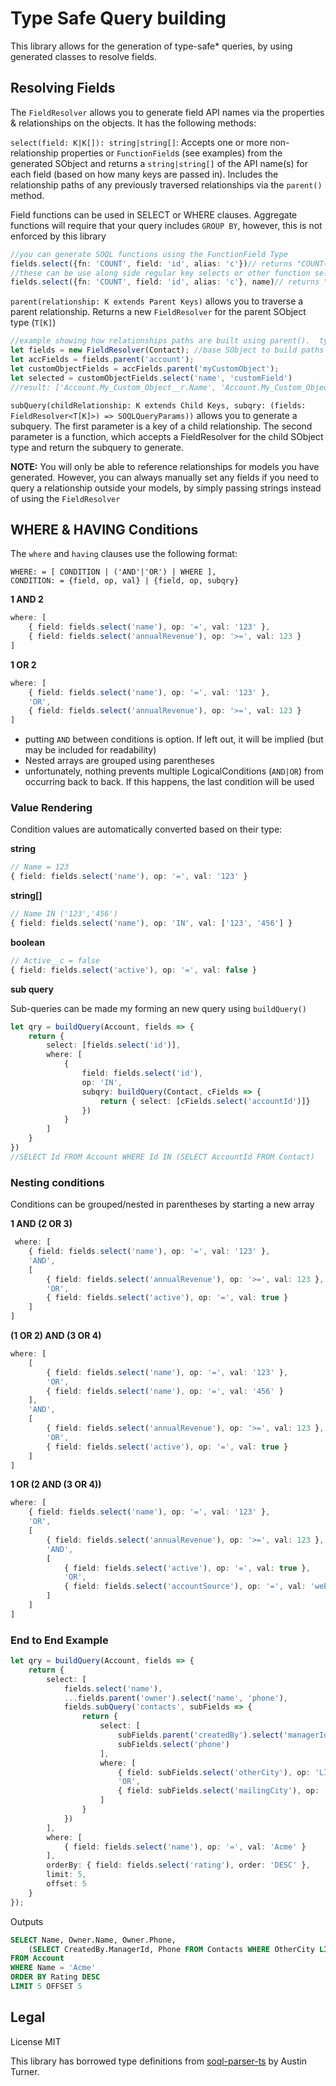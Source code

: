 
# Type Safe Query building

This library allows for the generation of type-safe* queries, by using generated classes to resolve fields.

## Resolving Fields

The `FieldResolver` allows you to generate field API names via the properties & relationships on the objects.
It has the following methods:

`select(field: K|K[]): string|string[]`: Accepts one or more non-relationship properties or `FunctionField`s (see examples) from the generated SObject and returns a `string|string[]` of the API name(s) for each field (based on how many keys are passed in).  Includes the relationship paths of any previously traversed relationships via the `parent()` method.

Field functions can be used in SELECT or WHERE clauses.  Aggregate functions will require that your query includes `GROUP BY`, however, this is not enforced by this library

```typescript
//you can generate SOQL functions using the FunctionField Type
fields.select({fn: 'COUNT', field: 'id', alias: 'c'})// returns "COUNT(Id) c"
//these can be use along side regular key selects or other function selects
fields.select({fn: 'COUNT', field: 'id', alias: 'c'}, name)// returns "['COUNT(Id) c', name]"
```

`parent(relationship: K extends Parent Keys)` allows you to traverse a parent relationship.  Returns a new `FieldResolver` for the parent SObject type (`T[K]`)

```typescript
//example showing how relationships paths are built using parent().  typically these would be chained
let fields = new FieldResolver(Contact); //base SObject to build paths from
let accFields = fields.parent('account');
let customObjectFields = accFields.parent('myCustomObject');
let selected = customObjectFields.select('name', 'customField')
//result: ['Account.My_Custom_Object__r.Name', 'Account.My_Custom_Object__r.Custom_Field__c']
```

`subQuery(childRelationship: K extends Child Keys, subqry: (fields: FieldResolver<T[K]>) => SOQLQueryParams))` allows you to generate a subquery.  The first parameter is a key of a child relationship. The second parameter is a function, which accepts a FieldResolver for the child SObject type and return the subquery to generate.

**NOTE:** You will only be able to reference relationships for models you have generated.  However, you can always manually set any fields if you need to query a relationship outside your models, by simply passing strings instead of using the `FieldResolver`

## WHERE & HAVING Conditions

The `where` and `having` clauses use the following format:

```
WHERE: = [ CONDITION | ('AND'|'OR') | WHERE ],
CONDITION: = {field, op, val} | {field, op, subqry}
```

**1 AND 2**

```typescript
where: [
    { field: fields.select('name'), op: '=', val: '123' },
    { field: fields.select('annualRevenue'), op: '>=', val: 123 }
]
```

**1 OR 2**

```typescript
where: [
    { field: fields.select('name'), op: '=', val: '123' },
    'OR',
    { field: fields.select('annualRevenue'), op: '>=', val: 123 }
]
```

- putting `AND` between conditions is option.  If left out, it will be implied (but may be included for readability)
- Nested arrays are grouped using parentheses
- unfortunately, nothing prevents multiple LogicalConditions (`AND|OR`) from occurring back to back.  If this happens, the last condition will be used

### Value Rendering

Condition values are automatically converted based on their type:

**string**

```typescript
// Name = 123
{ field: fields.select('name'), op: '=', val: '123' }
```

**string[]**

```typescript
// Name IN ('123','456')
{ field: fields.select('name'), op: 'IN', val: ['123', '456'] }
```

**boolean**

```typescript
// Active__c = false
{ field: fields.select('active'), op: '=', val: false }
```

**sub query**

Sub-queries can be made my forming an new query using `buildQuery()`

```typescript
let qry = buildQuery(Account, fields => {
    return {
        select: [fields.select('id')],
        where: [
            {
                field: fields.select('id'),
                op: 'IN',
                subqry: buildQuery(Contact, cFields => {
                    return { select: [cFields.select('accountId')]}
                })
            }
        ]
    }
})
//SELECT Id FROM Account WHERE Id IN (SELECT AccountId FROM Contact)
```

### Nesting conditions

Conditions can be grouped/nested in parentheses by starting a new array



**1 AND (2 OR 3)**

```typescript
 where: [
    { field: fields.select('name'), op: '=', val: '123' },
    'AND',
    [
        { field: fields.select('annualRevenue'), op: '>=', val: 123 },
        'OR',
        { field: fields.select('active'), op: '=', val: true }
    ]
]
```

**(1 OR 2) AND (3 OR 4)**

```typescript
where: [
    [
        { field: fields.select('name'), op: '=', val: '123' },
        'OR',
        { field: fields.select('name'), op: '=', val: '456' }
    ],
    'AND',
    [
        { field: fields.select('annualRevenue'), op: '>=', val: 123 },
        'OR',
        { field: fields.select('active'), op: '=', val: true }
    ]
]
```

**1 OR (2 AND (3 OR 4))**

```typescript
where: [
    { field: fields.select('name'), op: '=', val: '123' },
    'OR',
    [
        { field: fields.select('annualRevenue'), op: '>=', val: 123 },
        'AND',
        [
            { field: fields.select('active'), op: '=', val: true },
            'OR',
            { field: fields.select('accountSource'), op: '=', val: 'web' }
        ]
    ]
]
```

### End to End Example


```typescript
let qry = buildQuery(Account, fields => {
    return {
        select: [
            fields.select('name'),
            ...fields.parent('owner').select('name', 'phone'),
            fields.subQuery('contacts', subFields => {
                return {
                    select: [
                        subFields.parent('createdBy').select('managerId'),
                        subFields.select('phone')
                    ],
                    where: [
                        { field: subFields.select('otherCity'), op: 'LIKE', val: '%YORK' },
                        'OR',
                        { field: subFields.select('mailingCity'), op: 'LIKE', val: '%YORK' }
                    ]
                }
            })
        ],
        where: [
            { field: fields.select('name'), op: '=', val: 'Acme' }
        ],
        orderBy: { field: fields.select('rating'), order: 'DESC' },
        limit: 5,
        offset: 5
    }
});
```

Outputs

```sql
SELECT Name, Owner.Name, Owner.Phone,
    (SELECT CreatedBy.ManagerId, Phone FROM Contacts WHERE OtherCity LIKE '%YORK' OR MailingCity LIKE '%YORK'
FROM Account
WHERE Name = 'Acme'
ORDER BY Rating DESC
LIMIT 5 OFFSET 5
```

## Legal

License MIT

This library has borrowed type definitions from [soql-parser-ts](https://github.com/paustint/soql-parser-js) by Austin Turner.